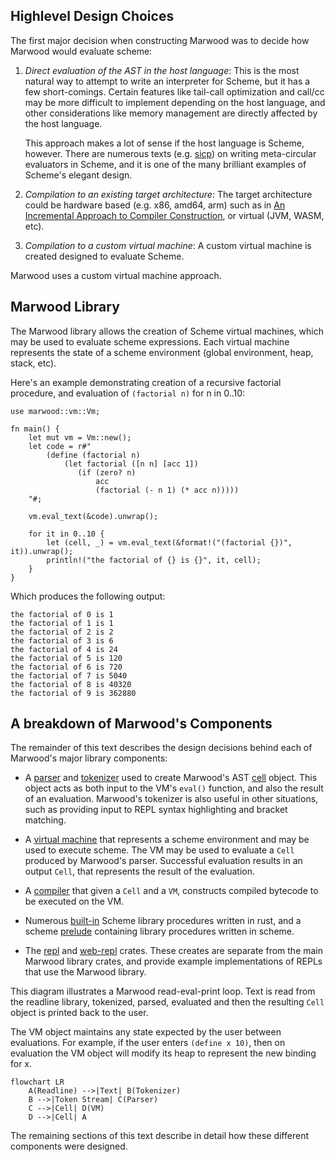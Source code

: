 [built-in]: https://github.com/strtok/marwood/tree/master/marwood/src/vm/builtin
[cell]: https://github.com/strtok/marwood/blob/master/marwood/src/cell.rs
[compiler]: https://github.com/strtok/marwood/blob/master/marwood/src/vm/compile.rs
[parser]: https://github.com/strtok/marwood/blob/master/marwood/src/parse.rs
[prelude]: https://github.com/strtok/marwood/blob/master/marwood/prelude.scm
[repl]: https://github.com/strtok/marwood/blob/master/marwood-repl/src/main.rs
[tokenizer]: https://github.com/strtok/marwood/blob/master/marwood/src/lex.rs
[virtual machine]: https://github.com/strtok/marwood/blob/master/marwood/src/vm/mod.rs
[web-repl]: https://github.com/strtok/marwood/tree/master/marwood-wasm
[An Incremental Approach to Compiler Construction]: http://scheme2006.cs.uchicago.edu/11-ghuloum.pdf
[sicp]: https://sicp.sourceacademy.org

## Highlevel Design Choices

The first major decision when constructing Marwood was to decide how Marwood would evaluate scheme:

1. *Direct evaluation of the AST in the host language*: This is the most natural way to attempt to write an interpreter for Scheme, but it has a few short-comings. Certain features like tail-call optimization and call/cc may be more difficult to implement depending on the host language, and other considerations like memory management are directly affected by the host language. 

    This approach makes a lot of sense if the host language is Scheme, however. There are numerous texts (e.g. [sicp]) on writing meta-circular evaluators in Scheme, and it is one of the many brilliant examples of Scheme's elegant design.
  
2. *Compilation to an existing target architecture*: The target architecture could be hardware based (e.g. x86, amd64, arm) such as in [An Incremental Approach to Compiler Construction], or virtual (JVM, WASM, etc).

3. *Compilation to a custom virtual machine*: A custom virtual machine is created designed to evaluate Scheme.

Marwood uses a custom virtual machine approach.

## Marwood Library

The Marwood library allows the creation of Scheme virtual machines, which may be used to evaluate scheme expressions. Each virtual machine represents the state of a scheme environment (global environment, heap, stack, etc).

Here's an example demonstrating creation of a recursive factorial procedure, and evaluation of `(factorial n)` for n in 0..10:

```rust,noplayground
use marwood::vm::Vm;

fn main() {
    let mut vm = Vm::new();
    let code = r#"
        (define (factorial n)
            (let factorial ([n n] [acc 1])
               (if (zero? n)
                   acc
                   (factorial (- n 1) (* acc n)))))
    "#;

    vm.eval_text(&code).unwrap();

    for it in 0..10 {
        let (cell, _) = vm.eval_text(&format!("(factorial {})", it)).unwrap();
        println!("the factorial of {} is {}", it, cell);
    }
}
```

Which produces the following output:

```
the factorial of 0 is 1
the factorial of 1 is 1
the factorial of 2 is 2
the factorial of 3 is 6
the factorial of 4 is 24
the factorial of 5 is 120
the factorial of 6 is 720
the factorial of 7 is 5040
the factorial of 8 is 40320
the factorial of 9 is 362880
```

## A breakdown of Marwood's Components

The remainder of this text describes the design decisions behind each of Marwood's major library components:

* A [parser] and [tokenizer] used to create Marwood's AST [cell] object. This object acts as both input to the VM's `eval()` function, and also the result of an evaluation. Marwood's tokenizer is also useful in other situations, such as providing input to REPL syntax highlighting and bracket matching.
  
* A [virtual machine] that represents a scheme environment and may be used to execute scheme. The VM may be used to evaluate a `Cell` produced by Marwood's parser. Successful evaluation results in an output `Cell`, that represents the result of the evaluation. 

* A [compiler] that given a `Cell` and a `VM`, constructs compiled bytecode to be executed on the VM.

* Numerous [built-in] Scheme library procedures written in rust, and a scheme [prelude] containing library procedures written in scheme.

* The [repl] and [web-repl] crates. These creates are separate from the main Marwood library crates, and provide example implementations of REPLs that use the Marwood library.

This diagram illustrates a Marwood read-eval-print loop. Text is read from the readline library, tokenized, parsed, evaluated and then the resulting `Cell` object is printed back to the user.

The VM object maintains any state expected by the user between evaluations. For example, if the user enters `(define x 10)`, then on evaluation the VM object will modify its heap to represent the new binding for x.

```mermaid
flowchart LR
    A(Readline) -->|Text| B(Tokenizer)
    B -->|Token Stream| C(Parser)
    C -->|Cell| D(VM)
    D -->|Cell| A
```

The remaining sections of this text describe in detail how these different components were designed.
